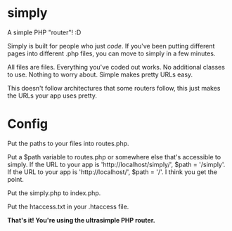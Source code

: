 simply
======

A simple PHP "router"! :D


Simply is built for people who just *code*.
If you've been putting different pages into different .php files, you can move to simply in a few minutes.

All files are files. Everything you've coded out works. No additional classes to use. Nothing to worry about. Simple makes pretty URLs easy.

This doesn't follow architectures that some routers follow, this just makes the URLs your app uses pretty.

Config
=====
Put the paths to your files into routes.php.

Put a $path variable to routes.php or somewhere else that's accessible to simply. If the URL to your app is 'http://localhost/simply/', $path = '/simply'. If the URL to your app is 'http://localhost/', $path = '/'. I think you get the point.

Put the simply.php to index.php.

Put the htaccess.txt in your .htaccess file.



**That's it! You're using the ultrasimple PHP router.**
